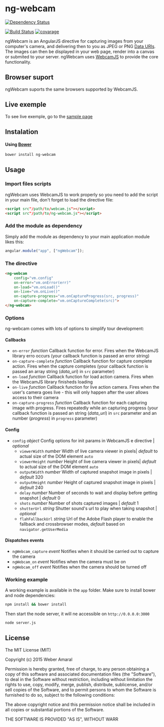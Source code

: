 # ng-webcam

[![Dependency Status](https://david-dm.org/weberamaral/ng-webcam.svg)](https://david-dm.org/weberamaral/ng-webcam)

[![Build Status](https://travis-ci.org/weberamaral/ng-webcam.svg?branch=master)](https://travis-ci.org/weberamaral/ng-webcam)
[![covarage](https://codecov.io/gh/weberamaral/ng-webcam/branch/master/graph/badge.svg)](https://codecov.io/gh/weberamaral/ng-webcam)


ngWebcam is an AngularJS directive for capturing images from your computer's camera, and delivering then to you as JPEG 
 or PNG [Data URIs](https://en.wikipedia.org/wiki/Data_URI_scheme). The images can then be displayed in your web page, render 
 into a canvas or submited to your server. ngWebcam uses [WebcamJS](https://github.com/jhuckaby/webcamjs) to provide the 
 core functionality.
 
## Browser suport
 
ngWebcam suports the same browsers supported by WebcamJS. 


## Live exemple

To see live exemple, go to the [sample page](http://www.google.com)

## Instalation

#### Using [Bower](http://bower.io)

```bash
bower install ng-webcam
```

## Usage

### Import files scripts

ngWebcam uses WebcamJS to work properly so you need to add the script in your main file, don't forget to load the directive file:

```html
<script src"/path/to/webcam.js"></script>
<script src"/path/to/ng-webcam.js"></script>
```

### Add the module as dependency

Simply add the module as dependency to your main application module likes this:
```javascript
angular.module("app", ["ngWebcam"]);
```

### The directive

```html
<ng-webcam 
    config="vm.config"
    on-error="vm.onError(err)"
    on-load="vm.onLoad()"
    on-live="vm.onLive()"
    on-capture-progress="vm.onCaptureProgress(src, progress)"
    on-capture-complete="vm.onCaptureComplete(src)">
</ng-webcam>
```

### Options

ng-webcam comes with lots of options to simplify tour development:

#### Callbacks

* `on-error` _function_ Callback function for error. Fires when the WebcamJS library erro occurs 
(your callback function is passed an error string)
* `on-capture-complete` _function_ Callback function for capture complete action. Fires when the capture completes
(your callback function is passed an array string (_data_uri_) in `src` parameter)
* `on-load` _function_ Callback function for load action camera. Fires when the WebcamJS library finisheds loading
* `on-live` _function_ Callback function for live action camera. Fires when the user's camera goes live - this will only
happen after the user allows access to their camera
* `on-capture-progress` _function_ Callback function for each capturing image with progress. Fires repeatedly while an capturing
progress (your callback function is passed an string (_data_uri_) in `src` parameter and an number (_progress_) in `progress`
parameter)

#### Config

* `config` _object_ Config options for init params in WebcamJS e directive | _optional_
    - `viewerWidth` _number_ Width of live camera viewer in pixels| _default_ to actual size of the DOM element `auto`
    - `viewerHeight` _number_ Height of live camera viewer in pixels| _default_ to actual size of the DOM element `auto`
    - `outputWidth` _number_ Width of captured snapshot image in pixels | _default_ 320
    - `outputHeight` _number_ Height of captured snapshot image in pixels | _default_ 240
    - `delay` _number_ Number of seconds to wait and display before getting snapshot | _default_ 0
    - `shots` _number_ Number of shots captured images | _default_ 1
    - `shutterUrl` _string_ Shutter sound's url to play when taking snapshot | _optional_
    - `flahFallbackUrl` _string_ Url of the Adobe Flash player to enable the fallback and crossbrowser modes, _default_ 
    based on `navigator.getUserMedia`

#### Dispatches events

* `ngWebcam_capture` _event_ Notifies when it should be carried out to capture the camera
* `ngWebcam_on` _event_ Notifies when the camera must be on
* `ngWebcam_off` _event_ Notifies when the camera should be turned off

### Working example

A working example is available in the `app` folder. Make sure to install bower and node dependencies:

```bash
npm install && bower install
```

Then start the node server, it will ne accessible on `http://0.0.0.0:3000`

```bash
node server.js
```

## License

The MIT License (MIT)

Copyright (c) 2015 Weber Amaral

Permission is hereby granted, free of charge, to any person obtaining a copy of this software and associated documentation files (the "Software"), to deal in the Software without restriction, including without limitation the rights to use, copy, modify, merge, publish, distribute, sublicense, and/or sell copies of the Software, and to permit persons to whom the Software is furnished to do so, subject to the following conditions:

The above copyright notice and this permission notice shall be included in all copies or substantial portions of the Software.

THE SOFTWARE IS PROVIDED "AS IS", WITHOUT WARR